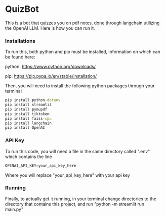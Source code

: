 # QuizBot

This is a bot that quizzes you on pdf notes, done through langchain utilizing the OpenAI LLM. Here is how you can run it.

### Installations
To run this, both python and pip must be installed, information on which can be found here:

python: https://www.python.org/downloads/

pip: https://pip.pypa.io/en/stable/installation/

Then, you will need to install the following python packages through your terminal

``` cmd
pip install python-dotenv
pip install streamlit
pip install pymupdf
pip install tiktoken
pip install faiss-cpu
pip install langchain
pip install OpenAI
```

### API Key
To run this code, you will need a file in the same directory called ".env" which contains the line
``` python
OPENAI_API_KEY=your_api_key_here
```
Where you will replace "your_api_key_here" with your api key

### Running
Finally, to actually get it running, in your terminal change directories to the directory that contains this project, and run "python -m streamlit run main.py"
